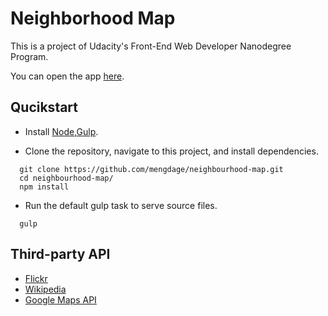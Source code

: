 # Neighborhood Map

This is a project of Udacity's Front-End Web Developer Nanodegree Program.

You can open the app [here](https://mengdage.github.io/neighbourhood-map/).

## Qucikstart

- Install [Node](https://nodejs.org/en/),[Gulp](http://gulpjs.com/).

- Clone the repository, navigate to this project, and install dependencies.

```
  git clone https://github.com/mengdage/neighbourhood-map.git
  cd neighbourhood-map/
  npm install
```

- Run the default gulp task to serve source files.

```
  gulp
```

## Third-party API
- [Flickr](https://www.flickr.com)
- [Wikipedia](https://www.wikipedia.org)
- [Google Maps API](https://developers.google.com/maps)
